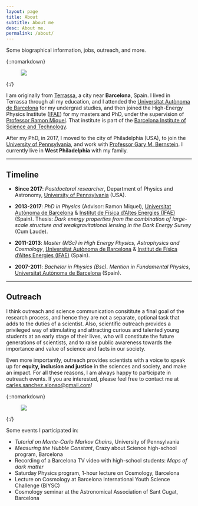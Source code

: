 ```yaml
---
layout: page
title: About
subtitle: About me
desc: About me.
permalink: /about/
---
```


<div class="pretty-links">

<div class="lead lead-about"> Some biographical information, jobs, outreach, and more. 
</div>

{::nomarkdown}
<figure class="site-profile2">
    <img src="{{ site.baseurl }}/assets/img/terrassa.jpeg">
</figure>
{:/}

I am originally from [Terrassa](https://en.wikipedia.org/wiki/Terrassa), a city near **Barcelona**, Spain. I lived in Terrassa through all my education, and I attended the [Universitat Autònoma de Barcelona](https://www.uab.cat) for my undergrad studies, and then joined the High-Energy Physics Institute ([IFAE](http://www.ifae.es/eng/)) for my masters and PhD, under the supervision of [Professor Ramon Miquel](https://www.icrea.cat/Web/ScientificStaff/ramon-miquel-pascual-389). That institute is part of the [Barcelona Institute of Science and Technology](https://bist.eu). 

After my PhD, in 2017, I moved to the city of Philadelphia (USA), to join the [University of Pennsylvania](https://en.wikipedia.org/wiki/University_of_Pennsylvania), and work with [Professor Gary M. Bernstein](https://web.sas.upenn.edu/garyb/). I currently live in **West Philadelphia** with my family. 

---

## Timeline

- **Since 2017**: *Postdoctoral researcher*, Department of Physics and Astronomy, [University of Pennsylvania](https://www.upenn.edu) (USA).

- **2013-2017**: *PhD in Physics* (Advisor: Ramon Miquel), [Universitat Autònoma de Barcelona](https://www.uab.cat) & [Institut de Física d’Altes Energies (IFAE)](http://www.ifae.es/eng/) (Spain). Thesis: *Dark energy properties from the combination of large-scale structure and weakgravitational lensing in the Dark Energy Survey* (Cum Laude).

- **2011-2013**: *Master (MSc) in High Energy Physics, Astrophysics and Cosmology*, [Universitat Autònoma de Barcelona](https://www.uab.cat) & [Institut de Física d’Altes Energies (IFAE)](http://www.ifae.es/eng/) (Spain).

- **2007-2011**: *Bachelor in Physics (Bsc). Mention in Fundamental Physics*, [Universitat Autònoma de Barcelona](https://www.uab.cat) (Spain).

---

## Outreach

I think outreach and science communication consititute a final goal of the research process, and hence they are not a separate, optional task that adds to the duties of a scientist. Also, scientific outreach provides a privileged way of stimulating and attracting curious and talented young students at an early stage of their lives, who will constitute the future generations of scientists, and to raise public awareness towards the importance and value of science and facts in our society. 

Even more importantly, outreach provides scientists with a voice to speak up for **equity, inclusion and justice** in the sciences and society, and make an impact. For all these reasons, I am always happy to participate in outreach events. If you are interested, please feel free to contact me at <a href="mailto:carles.sanchez.alonso@gmail.com">carles.sanchez.alonso@gmail.com</a>!

{::nomarkdown}
<figure class="site-profile2">
    <img src="{{ site.baseurl }}/assets/img/talk.jpg">
</figure>
{:/}

Some events I participated in:

- *Tutorial on Monte-Carlo Markov Chains*, University of Pennsylvania
- *Measuring the Hubble Constant*, Crazy about Science high-school program, Barcelona
- Recording of a Barcelona TV video with high-school students: *Maps of dark matter*
- Saturday Physics program, 1-hour lecture on Cosmology, Barcelona
- Lecture on Cosmology at Barcelona International Youth Science Challenge (BIYSC)
- Cosmology seminar at the Astronomical Association of Sant Cugat, Barcelona

